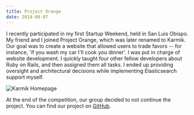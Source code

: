```yaml
---
title: Project Orange
date: 2014-08-07
---
```


I recently participated in my first Startup Weekend, held in San Luis Obispo. My friend and I joined Project Orange, which was later renamed to Karmik. Our goal was to create a website that allowed users to trade favors -- for instance, 'if you wash my car I'll cook you dinner'. I was put in charge of website development. I quickly taught four other fellow developers about Ruby on Rails, and then assigned them all tasks. I ended up providing oversight and architectural decisions while implementing Elasticsearch support myself.

![Karmik Homepage](/images/posts/orange.png)

At the end of the competition, our group decided to not continue the project. You can find our project on [GitHub](https://github.com/ianmitchell/orange).
